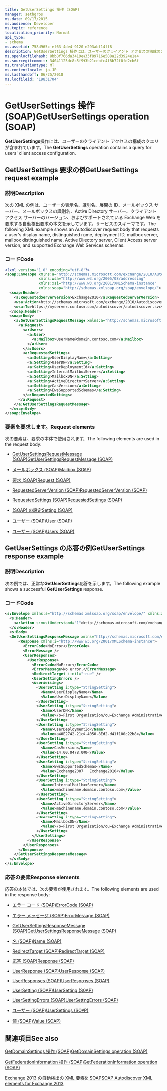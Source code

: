 ```yaml
---
title: GetUserSettings 操作 (SOAP)
manager: sethgros
ms.date: 09/17/2015
ms.audience: Developer
ms.topic: reference
localization_priority: Normal
api_type:
- schema
ms.assetid: 758d965c-ef63-4de4-9120-e293abf14ff8
description: GetUserSettings 操作には、ユーザーのクライアント アクセスの構成のクエリが含まれています。
ms.openlocfilehash: 8bb8f766da3419ea33f89716e588a22d3924e1a4
ms.sourcegitcommit: 34041125dc8c5f993b21cebfc4f8b72f0fd2cb6f
ms.translationtype: MT
ms.contentlocale: ja-JP
ms.lasthandoff: 06/25/2018
ms.locfileid: "19831704"
---
```

# <a name="getusersettings-operation-soap"></a><span data-ttu-id="abe79-103">GetUserSettings 操作 (SOAP)</span><span class="sxs-lookup"><span data-stu-id="abe79-103">GetUserSettings operation (SOAP)</span></span>

<span data-ttu-id="abe79-104">**GetUserSettings**操作には、ユーザーのクライアント アクセスの構成のクエリが含まれています。</span><span class="sxs-lookup"><span data-stu-id="abe79-104">The **GetUserSettings** operation contains a query for users' client access configuration.</span></span> 
  
## <a name="getusersettings-request-example"></a><span data-ttu-id="abe79-105">GetUserSettings 要求の例</span><span class="sxs-lookup"><span data-stu-id="abe79-105">GetUserSettings request example</span></span>

### <a name="description"></a><span data-ttu-id="abe79-106">説明</span><span class="sxs-lookup"><span data-stu-id="abe79-106">Description</span></span>

<span data-ttu-id="abe79-107">次の XML の例は、ユーザーの表示名、識別名、展開の ID、メールボックス サーバー、メールボックスの識別名、Active Directory サーバー、クライアント アクセス サーバーのバージョン、およびサポートされている Exchange Web を要求する自動検出要求の本文を示しています。サービスのスキーマです。</span><span class="sxs-lookup"><span data-stu-id="abe79-107">The following XML example shows an Autodiscover request body that requests a user's display name, distinguished name, deployment ID, mailbox server, mailbox distinguished name, Active Directory server, Client Access server version, and supported Exchange Web Services schemas.</span></span>
  
### <a name="code"></a><span data-ttu-id="abe79-108">コード</span><span class="sxs-lookup"><span data-stu-id="abe79-108">Code</span></span>

```XML
<?xml version="1.0" encoding="utf-8"?>
<soap:Envelope xmlns:a="http://schemas.microsoft.com/exchange/2010/Autodiscover"      
               xmlns:wsa="http://www.w3.org/2005/08/addressing" 
               xmlns:xsi="http://www.w3.org/2001/XMLSchema-instance"      
               xmlns:soap="http://schemas.xmlsoap.org/soap/envelope/">
  <soap:Header>
    <a:RequestedServerVersion>Exchange2010</a:RequestedServerVersion>
    <wsa:Action>http://schemas.microsoft.com/exchange/2010/Autodiscover/Autodiscover/GetUserSettings</wsa:Action>
    <wsa:To>https://myserver.contoso.com/autodiscover/autodiscover.svc</wsa:To>
  </soap:Header>
  <soap:Body>
    <a:GetUserSettingsRequestMessage xmlns:a="http://schemas.microsoft.com/exchange/2010/Autodiscover">
      <a:Request>
        <a:Users>
          <a:User>
            <a:Mailbox>UserName@domain.contoso.com</a:Mailbox>
          </a:User>
        </a:Users>
        <a:RequestedSettings>
          <a:Setting>UserDisplayName</a:Setting>
          <a:Setting>UserDN</a:Setting>
          <a:Setting>UserDeploymentId</a:Setting>
          <a:Setting>InternalMailboxServer</a:Setting>
          <a:Setting>MailboxDN</a:Setting>
          <a:Setting>ActiveDirectoryServer</a:Setting>
          <a:Setting>CasVersion</a:Setting>
          <a:Setting>EwsSupportedSchemas</a:Setting>
        </a:RequestedSettings>
      </a:Request>
    </a:GetUserSettingsRequestMessage>
  </soap:Body>
</soap:Envelope>

```

### <a name="request-elements"></a><span data-ttu-id="abe79-109">要素を要求します。</span><span class="sxs-lookup"><span data-stu-id="abe79-109">Request elements</span></span>

<span data-ttu-id="abe79-110">次の要素は、要求の本体で使用されます。</span><span class="sxs-lookup"><span data-stu-id="abe79-110">The following elements are used in the request body:</span></span>
  
- [<span data-ttu-id="abe79-111">GetUserSettingsRequestMessage (SOAP)</span><span class="sxs-lookup"><span data-stu-id="abe79-111">GetUserSettingsRequestMessage (SOAP)</span></span>](getusersettingsrequestmessage-soap.md)
    
- [<span data-ttu-id="abe79-112">メールボックス (SOAP)</span><span class="sxs-lookup"><span data-stu-id="abe79-112">Mailbox (SOAP)</span></span>](mailbox-soap.md)
    
- [<span data-ttu-id="abe79-113">要求 (SOAP)</span><span class="sxs-lookup"><span data-stu-id="abe79-113">Request (SOAP)</span></span>](request-soap.md)
    
- [<span data-ttu-id="abe79-114">RequestedServerVersion (SOAP)</span><span class="sxs-lookup"><span data-stu-id="abe79-114">RequestedServerVersion (SOAP)</span></span>](requestedserverversion-soap.md)
    
- [<span data-ttu-id="abe79-115">RequestedSettings (SOAP)</span><span class="sxs-lookup"><span data-stu-id="abe79-115">RequestedSettings (SOAP)</span></span>](requestedsettings-soap.md)
    
- [<span data-ttu-id="abe79-116">(SOAP) の設定</span><span class="sxs-lookup"><span data-stu-id="abe79-116">Setting (SOAP)</span></span>](setting-soap.md)
    
- [<span data-ttu-id="abe79-117">ユーザー (SOAP)</span><span class="sxs-lookup"><span data-stu-id="abe79-117">User (SOAP)</span></span>](user-soap.md)
    
- [<span data-ttu-id="abe79-118">ユーザー (SOAP)</span><span class="sxs-lookup"><span data-stu-id="abe79-118">Users (SOAP)</span></span>](users-soap.md)
    
## <a name="getusersettings-response-example"></a><span data-ttu-id="abe79-119">GetUserSettings の応答の例</span><span class="sxs-lookup"><span data-stu-id="abe79-119">GetUserSettings response example</span></span>

### <a name="description"></a><span data-ttu-id="abe79-120">説明</span><span class="sxs-lookup"><span data-stu-id="abe79-120">Description</span></span>

<span data-ttu-id="abe79-121">次の例では、正常な**GetUserSettings**応答を示します。</span><span class="sxs-lookup"><span data-stu-id="abe79-121">The following example shows a successful **GetUserSettings** response.</span></span> 
  
### <a name="code"></a><span data-ttu-id="abe79-122">コード</span><span class="sxs-lookup"><span data-stu-id="abe79-122">Code</span></span>

```XML
<s:Envelope xmlns:s="http://schemas.xmlsoap.org/soap/envelope/" xmlns:a="http://www.w3.org/2005/08/addressing">
  <s:Header>
    <a:Action s:mustUnderstand="1">http://schemas.microsoft.com/exchange/2010/Autodiscover/Autodiscover/GetUserSettingsResponse</a:Action>
  </s:Header>
  <s:Body>
  <GetUserSettingsResponseMessage xmlns="http://schemas.microsoft.com/exchange/2010/Autodiscover">
      <Response xmlns:i="http://www.w3.org/2001/XMLSchema-instance">
        <ErrorCode>NoError</ErrorCode>
        <ErrorMessage />
        <UserResponses>
          <UserResponse>
            <ErrorCode>NoError</ErrorCode>
            <ErrorMessage>No error.</ErrorMessage>
            <RedirectTarget i:nil="true" />
            <UserSettingErrors />
            <UserSettings>
              <UserSetting i:type="StringSetting">
                <Name>UserDisplayName</Name>
                <Value>UserDisplayName</Value>
              </UserSetting>
              <UserSetting i:type="StringSetting">
                <Name>UserDN</Name>
                <Value>/o=First Organization/ou=Exchange Administrative Group (SDASDASDJ)/cn=Recipients/cn=UserDisplayName</Value>
              </UserSetting>
              <UserSetting i:type="StringSetting">
                <Name>UserDeploymentId</Name>
                <Value>a40E2742-21c6-4050-8Ed2-d41f100c22b8</Value>
              </UserSetting>
              <UserSetting i:type="StringSetting">
                <Name>CasVersion</Name>
                <Value>14.00.0478.000</Value>
              </UserSetting>
              <UserSetting i:type="StringSetting">
                <Name>EwsSupportedSchemas</Name>
                <Value>Exchange2007,  Exchange2010</Value>
              </UserSetting>
              <UserSetting i:type="StringSetting">
                <Name>InternalMailboxServer</Name>
                <Value>machinename.domain.contoso.com</Value>
              </UserSetting>
              <UserSetting i:type="StringSetting">
                <Name>ActiveDirectoryServer</Name>
                <Value>machinename.domain.contoso.com</Value>
              </UserSetting>
              <UserSetting i:type="StringSetting">
                <Name>MailboxDN</Name>
                <Value>/o=First Organization/ou=Exchange Administrative Group (SDASDASDJ)/cn=Configuration/cn=Servers/cn=server/cn=Contoso Pri MDB</Value>
              </UserSetting>
            </UserSettings>
          </UserResponse>
        </UserResponses>
      </Response>
    </GetUserSettingsResponseMessage>
  </s:Body>
</s:Envelope>
```

### <a name="response-elements"></a><span data-ttu-id="abe79-123">応答の要素</span><span class="sxs-lookup"><span data-stu-id="abe79-123">Response elements</span></span>

<span data-ttu-id="abe79-124">応答の本体では、次の要素が使用されます。</span><span class="sxs-lookup"><span data-stu-id="abe79-124">The following elements are used in the response body:</span></span>
  
- [<span data-ttu-id="abe79-125">エラー コード (SOAP)</span><span class="sxs-lookup"><span data-stu-id="abe79-125">ErrorCode (SOAP)</span></span>](errorcode-soap.md)
    
- [<span data-ttu-id="abe79-126">エラー メッセージ (SOAP)</span><span class="sxs-lookup"><span data-stu-id="abe79-126">ErrorMessage (SOAP)</span></span>](errormessage-soap.md)
    
- [<span data-ttu-id="abe79-127">GetUserSettingsResponseMessage (SOAP)</span><span class="sxs-lookup"><span data-stu-id="abe79-127">GetUserSettingsResponseMessage (SOAP)</span></span>](getusersettingsresponsemessage-soap.md)
    
- [<span data-ttu-id="abe79-128">名 (SOAP)</span><span class="sxs-lookup"><span data-stu-id="abe79-128">Name (SOAP)</span></span>](name-soap.md)
    
- [<span data-ttu-id="abe79-129">RedirectTarget (SOAP)</span><span class="sxs-lookup"><span data-stu-id="abe79-129">RedirectTarget (SOAP)</span></span>](redirecttarget-soap.md)
    
- [<span data-ttu-id="abe79-130">応答 (SOAP)</span><span class="sxs-lookup"><span data-stu-id="abe79-130">Response (SOAP)</span></span>](response-soap.md)
    
- [<span data-ttu-id="abe79-131">UserResponse (SOAP)</span><span class="sxs-lookup"><span data-stu-id="abe79-131">UserResponse (SOAP)</span></span>](userresponse-soap.md)
    
- [<span data-ttu-id="abe79-132">UserResponses (SOAP)</span><span class="sxs-lookup"><span data-stu-id="abe79-132">UserResponses (SOAP)</span></span>](userresponses-soap.md)
    
- [<span data-ttu-id="abe79-133">UserSetting (SOAP)</span><span class="sxs-lookup"><span data-stu-id="abe79-133">UserSetting (SOAP)</span></span>](usersetting-soap.md)
    
- [<span data-ttu-id="abe79-134">UserSettingErrors (SOAP)</span><span class="sxs-lookup"><span data-stu-id="abe79-134">UserSettingErrors (SOAP)</span></span>](usersettingerrors-soap.md)
    
- [<span data-ttu-id="abe79-135">ユーザー (SOAP)</span><span class="sxs-lookup"><span data-stu-id="abe79-135">UserSettings (SOAP)</span></span>](usersettings-soap.md)
    
- [<span data-ttu-id="abe79-136">値 (SOAP)</span><span class="sxs-lookup"><span data-stu-id="abe79-136">Value (SOAP)</span></span>](value-soap.md)
    
## <a name="see-also"></a><span data-ttu-id="abe79-137">関連項目</span><span class="sxs-lookup"><span data-stu-id="abe79-137">See also</span></span>



[<span data-ttu-id="abe79-138">GetDomainSettings 操作 (SOAP)</span><span class="sxs-lookup"><span data-stu-id="abe79-138">GetDomainSettings operation (SOAP)</span></span>](getdomainsettings-operation-soap.md)
  
[<span data-ttu-id="abe79-139">GetFederationInformation 操作 (SOAP)</span><span class="sxs-lookup"><span data-stu-id="abe79-139">GetFederationInformation operation (SOAP)</span></span>](getfederationinformation-operation-soap.md)


[<span data-ttu-id="abe79-140">Exchange 2013 の自動検出の XML 要素を SOAP</span><span class="sxs-lookup"><span data-stu-id="abe79-140">SOAP Autodiscover XML elements for Exchange 2013</span></span>](soap-autodiscover-xml-elements-for-exchange-2013.md)

